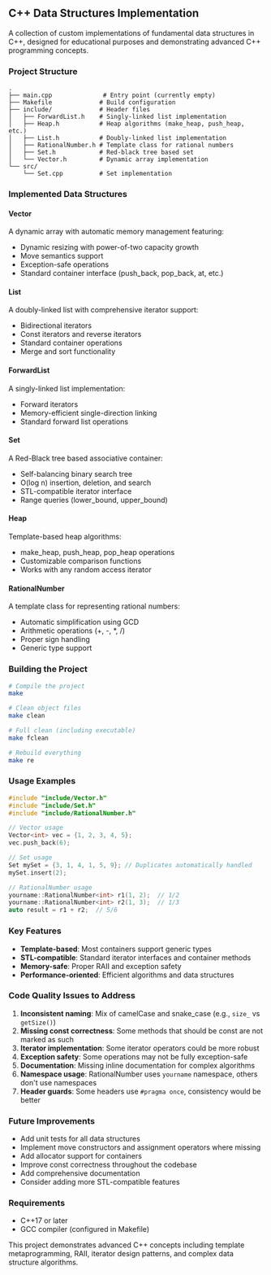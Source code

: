 ## C++ Data Structures Implementation

A collection of custom implementations of fundamental data structures in C++, designed for educational purposes and demonstrating advanced C++ programming concepts.

### Project Structure

```
.
├── main.cpp              # Entry point (currently empty)
├── Makefile             # Build configuration
├── include/             # Header files
│   ├── ForwardList.h    # Singly-linked list implementation
│   ├── Heap.h           # Heap algorithms (make_heap, push_heap, etc.)
│   ├── List.h           # Doubly-linked list implementation
│   ├── RationalNumber.h # Template class for rational numbers
│   ├── Set.h            # Red-black tree based set
│   └── Vector.h         # Dynamic array implementation
└── src/
    └── Set.cpp          # Set implementation
```

### Implemented Data Structures

#### Vector
A dynamic array with automatic memory management featuring:
- Dynamic resizing with power-of-two capacity growth
- Move semantics support
- Exception-safe operations
- Standard container interface (push_back, pop_back, at, etc.)

#### List
A doubly-linked list with comprehensive iterator support:
- Bidirectional iterators
- Const iterators and reverse iterators
- Standard container operations
- Merge and sort functionality

#### ForwardList
A singly-linked list implementation:
- Forward iterators
- Memory-efficient single-direction linking
- Standard forward list operations

#### Set
A Red-Black tree based associative container:
- Self-balancing binary search tree
- O(log n) insertion, deletion, and search
- STL-compatible iterator interface
- Range queries (lower_bound, upper_bound)

#### Heap
Template-based heap algorithms:
- make_heap, push_heap, pop_heap operations
- Customizable comparison functions
- Works with any random access iterator

#### RationalNumber
A template class for representing rational numbers:
- Automatic simplification using GCD
- Arithmetic operations (+, -, *, /)
- Proper sign handling
- Generic type support

### Building the Project

```bash
# Compile the project
make

# Clean object files
make clean

# Full clean (including executable)
make fclean

# Rebuild everything
make re
```

### Usage Examples

```cpp
#include "include/Vector.h"
#include "include/Set.h"
#include "include/RationalNumber.h"

// Vector usage
Vector<int> vec = {1, 2, 3, 4, 5};
vec.push_back(6);

// Set usage
Set mySet = {3, 1, 4, 1, 5, 9}; // Duplicates automatically handled
mySet.insert(2);

// RationalNumber usage
yourname::RationalNumber<int> r1(1, 2);  // 1/2
yourname::RationalNumber<int> r2(1, 3);  // 1/3
auto result = r1 + r2;  // 5/6
```

### Key Features

- **Template-based**: Most containers support generic types
- **STL-compatible**: Standard iterator interfaces and container methods
- **Memory-safe**: Proper RAII and exception safety
- **Performance-oriented**: Efficient algorithms and data structures

### Code Quality Issues to Address

1. **Inconsistent naming**: Mix of camelCase and snake_case (e.g., `size_` vs `getSize()`)
2. **Missing const correctness**: Some methods that should be const are not marked as such
3. **Iterator implementation**: Some iterator operators could be more robust
4. **Exception safety**: Some operations may not be fully exception-safe
5. **Documentation**: Missing inline documentation for complex algorithms
6. **Namespace usage**: RationalNumber uses `yourname` namespace, others don't use namespaces
7. **Header guards**: Some headers use `#pragma once`, consistency would be better

### Future Improvements

- Add unit tests for all data structures
- Implement move constructors and assignment operators where missing
- Add allocator support for containers
- Improve const correctness throughout the codebase
- Add comprehensive documentation
- Consider adding more STL-compatible features

### Requirements

- C++17 or later
- GCC compiler (configured in Makefile)

This project demonstrates advanced C++ concepts including template metaprogramming, RAII, iterator design patterns, and complex data structure algorithms.
